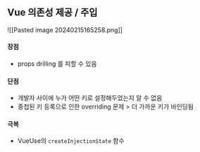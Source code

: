 ## Vue 의존성 제공 / 주입
![[Pasted image 20240215165258.png]]

#### 장점
- props drilling 를 피할 수 있음
#### 단점
- 개발자 사이에 누가 어떤 키로 설정해두었는지 알 수 없음
- 중첩된 키 등록으로 인한 overriding 문제 > 더 가까운 키가 바인딩됨

#### 극복
- VueUse의 `createInjectionState` 함수